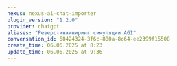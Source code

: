 ```yaml
---
nexus: nexus-ai-chat-importer
plugin_version: "1.2.0"
provider: chatgpt
aliases: "Реверс-инжиниринг симуляции AGI"
conversation_id: 68424324-3f6c-800a-8c64-ee2399f15508
create_time: 06.06.2025 at 8:23
update_time: 06.06.2025 at 9:36
---
```

